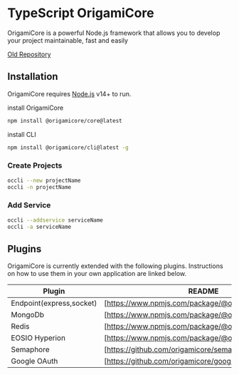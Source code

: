 # TypeScript OrigamiCore
OrigamiCore is a powerful Node.js framework that allows you to develop your project maintainable, fast and easily

[Old Repository](https://www.npmjs.com/package/origamicore)
## Installation

OrigamiCore requires [Node.js](https://nodejs.org/) v14+ to run.
 
install OrigamiCore
```sh
npm install @origamicore/core@latest
```

install CLI
```sh
npm install @origamicore/cli@latest -g
```

### Create Projects

```sh
occli --new projectName
occli -n projectName
```

### Add Service

```sh
occli --addservice serviceName
occli -a serviceName
```


## Plugins
OrigamiCore is currently extended with the following plugins.
Instructions on how to use them in your own application are linked below.

| Plugin | README |
| ------ | ------ |
| Endpoint(express,socket) | [https://www.npmjs.com/package/@origamicore/endpoint] | 
| MongoDb | [https://www.npmjs.com/package/@origamicore/mongo] | 
| Redis | [https://www.npmjs.com/package/@origamicore/redis] |  
| EOSIO Hyperion | [https://www.npmjs.com/package/@origamicore/hyperion] | 
| Semaphore  | [https://github.com/origamicore/semaphore] | 
| Google OAuth  | [https://github.com/origamicore/google-oauth] | 
